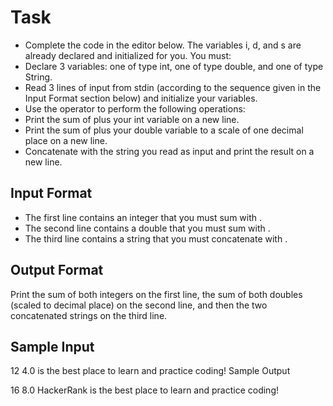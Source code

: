 # Task
* Complete the code in the editor below. The variables i, d, and s are already declared and initialized for you. You must:
* Declare 3 variables: one of type int, one of type double, and one of type String.
* Read 3 lines of input from stdin (according to the sequence given in the Input Format section below) and initialize your  variables.
* Use the  operator to perform the following operations:
* Print the sum of  plus your int variable on a new line.
* Print the sum of  plus your double variable to a scale of one decimal place on a new line.
* Concatenate  with the string you read as input and print the result on a new line.

## Input Format

* The first line contains an integer that you must sum with .
* The second line contains a double that you must sum with .
* The third line contains a string that you must concatenate with .

## Output Format

Print the sum of both integers on the first line, the sum of both doubles (scaled to  decimal place) on the second line, and then the two concatenated strings on the third line.

## Sample Input

12
4.0
is the best place to learn and practice coding!
Sample Output

16
8.0
HackerRank is the best place to learn and practice coding!
